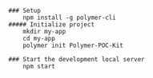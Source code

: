    ### Setup
        npm install -g polymer-cli
    ##### Initialize project
        mkdir my-app
        cd my-app
        polymer init Polymer-POC-Kit

    ### Start the development local server
        npm start
